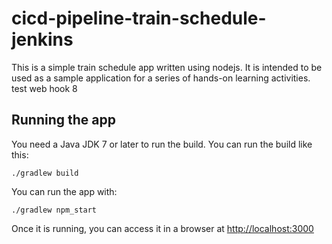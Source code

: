 # cicd-pipeline-train-schedule-jenkins

This is a simple train schedule app written using nodejs. It is intended to be used as a sample application for a series of hands-on learning activities. test web hook 8

## Running the app

You need a Java JDK 7 or later to run the build. You can run the build like this:

    ./gradlew build

You can run the app with:

    ./gradlew npm_start

Once it is running, you can access it in a browser at [http://localhost:3000](http://localhost:3000)
